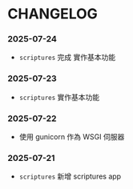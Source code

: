 # CHANGELOG

### 2025-07-24
- `scriptures` 完成 實作基本功能

### 2025-07-23
- `scriptures` 實作基本功能

### 2025-07-22
- 使用 gunicorn 作為 WSGI 伺服器

### 2025-07-21
- `scriptures` 新增 scriptures app
